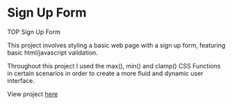 # Sign Up Form
TOP Sign Up Form

This project involves styling a basic web page with a 
sign up form, featuring basic html/javascript validation.

Throughout this project I used the 
max(), min() and clamp() CSS Functions in certain scenarios 
in order to create a more fluid and dynamic user interface.

View project <a href="https://bst003.github.io/sign_up_form/">here</a>